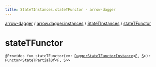 ```yaml
---
title: StateTInstances.stateTFunctor - arrow-dagger
---
```


[arrow-dagger](../../index.html) / [arrow.dagger.instances](../index.html) / [StateTInstances](index.html) / [stateTFunctor](./state-t-functor.html)

# stateTFunctor

`@Provides fun stateTFunctor(ev: `[`DaggerStateTFunctorInstance`](../-dagger-state-t-functor-instance/index.html)`<`[`F`](index.html#F)`, `[`S`](index.html#S)`>): Functor<StateTPartialOf<`[`F`](index.html#F)`, `[`S`](index.html#S)`>>`
